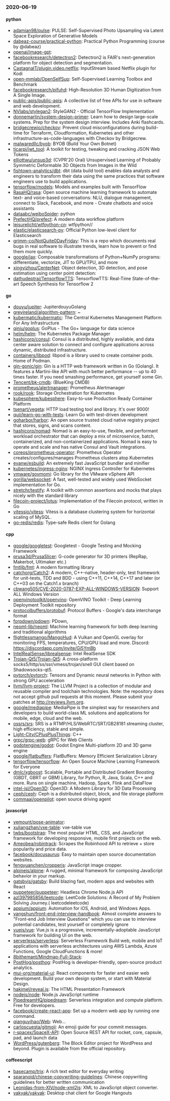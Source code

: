### 2020-06-19

#### python
* [adamian98/pulse](https://github.com/adamian98/pulse): PULSE: Self-Supervised Photo Upsampling via Latent Space Exploration of Generative Models
* [dabeaz-course/practical-python](https://github.com/dabeaz-course/practical-python): Practical Python Programming (course by @dabeaz)
* [openai/image-gpt](https://github.com/openai/image-gpt): 
* [facebookresearch/detectron2](https://github.com/facebookresearch/detectron2): Detectron2 is FAIR's next-generation platform for object detection and segmentation.
* [CastagnaIT/plugin.video.netflix](https://github.com/CastagnaIT/plugin.video.netflix): InputStream based Netflix plugin for Kodi
* [open-mmlab/OpenSelfSup](https://github.com/open-mmlab/OpenSelfSup): Self-Supervised Learning Toolbox and Benchmark
* [facebookresearch/pifuhd](https://github.com/facebookresearch/pifuhd): High-Resolution 3D Human Digitization from A Single Image.
* [public-apis/public-apis](https://github.com/public-apis/public-apis): A collective list of free APIs for use in software and web development.
* [NVlabs/stylegan2](https://github.com/NVlabs/stylegan2): StyleGAN2 - Official TensorFlow Implementation
* [donnemartin/system-design-primer](https://github.com/donnemartin/system-design-primer): Learn how to design large-scale systems. Prep for the system design interview. Includes Anki flashcards.
* [bridgecrewio/checkov](https://github.com/bridgecrewio/checkov): Prevent cloud misconfigurations during build-time for Terraform, Cloudformation, Kubernetes and other infrastructure-as-code-languages with Checkov by Bridgecrew.
* [malwaredllc/byob](https://github.com/malwaredllc/byob): BYOB (Build Your Own Botnet)
* [ticarpi/jwt_tool](https://github.com/ticarpi/jwt_tool):  A toolkit for testing, tweaking and cracking JSON Web Tokens
* [elliottwu/unsup3d](https://github.com/elliottwu/unsup3d): (CVPR'20 Oral) Unsupervised Learning of Probably Symmetric Deformable 3D Objects from Images in the Wild
* [fishtown-analytics/dbt](https://github.com/fishtown-analytics/dbt): dbt (data build tool) enables data analysts and engineers to transform their data using the same practices that software engineers use to build applications.
* [tensorflow/models](https://github.com/tensorflow/models): Models and examples built with TensorFlow
* [RasaHQ/rasa](https://github.com/RasaHQ/rasa):  Open source machine learning framework to automate text- and voice-based conversations: NLU, dialogue management, connect to Slack, Facebook, and more - Create chatbots and voice assistants
* [dataabc/weiboSpider](https://github.com/dataabc/weiboSpider): python
* [PrefectHQ/prefect](https://github.com/PrefectHQ/prefect): A modern data workflow platform
* [leisurelicht/wtfpython-cn](https://github.com/leisurelicht/wtfpython-cn): wtfpython// 
* [elastic/elasticsearch-py](https://github.com/elastic/elasticsearch-py): Official Python low-level client for Elasticsearch
* [grimm-co/NotQuite0DayFriday](https://github.com/grimm-co/NotQuite0DayFriday): This is a repo which documents real bugs in real software to illustrate trends, learn how to prevent or find them more quickly.
* [google/jax](https://github.com/google/jax): Composable transformations of Python+NumPy programs: differentiate, vectorize, JIT to GPU/TPU, and more
* [xingyizhou/CenterNet](https://github.com/xingyizhou/CenterNet): Object detection, 3D detection, and pose estimation using center point detection:
* [dathudeptrai/TensorflowTTS](https://github.com/dathudeptrai/TensorflowTTS):  TensorflowTTS: Real-Time State-of-the-art Speech Synthesis for Tensorflow 2

#### go
* [douyu/jupiter](https://github.com/douyu/jupiter): JupiterdouyuGolang
* [greyireland/algorithm-pattern](https://github.com/greyireland/algorithm-pattern): ~
* [kubermatic/kubermatic](https://github.com/kubermatic/kubermatic): The Central Kubernetes Management Platform For Any Infrastructure
* [qiniu/goplus](https://github.com/qiniu/goplus): GoPlus - The Go+ language for data science
* [helm/helm](https://github.com/helm/helm): The Kubernetes Package Manager
* [hashicorp/consul](https://github.com/hashicorp/consul): Consul is a distributed, highly available, and data center aware solution to connect and configure applications across dynamic, distributed infrastructure.
* [containers/libpod](https://github.com/containers/libpod): libpod is a library used to create container pods. Home of Podman.
* [gin-gonic/gin](https://github.com/gin-gonic/gin): Gin is a HTTP web framework written in Go (Golang). It features a Martini-like API with much better performance -- up to 40 times faster. If you need smashing performance, get yourself some Gin.
* [Tencent/bk-cmdb](https://github.com/Tencent/bk-cmdb): (BlueKing CMDB)
* [prometheus/alertmanager](https://github.com/prometheus/alertmanager): Prometheus Alertmanager
* [rook/rook](https://github.com/rook/rook): Storage Orchestration for Kubernetes
* [kubesphere/kubesphere](https://github.com/kubesphere/kubesphere): Easy-to-use Production Ready Container Platform
* [tsenart/vegeta](https://github.com/tsenart/vegeta): HTTP load testing tool and library. It's over 9000!
* [quii/learn-go-with-tests](https://github.com/quii/learn-go-with-tests): Learn Go with test-driven development
* [goharbor/harbor](https://github.com/goharbor/harbor): An open source trusted cloud native registry project that stores, signs, and scans content.
* [hashicorp/nomad](https://github.com/hashicorp/nomad): Nomad is an easy-to-use, flexible, and performant workload orchestrator that can deploy a mix of microservice, batch, containerized, and non-containerized applications. Nomad is easy to operate and scale and has native Consul and Vault integrations.
* [coreos/prometheus-operator](https://github.com/coreos/prometheus-operator): Prometheus Operator creates/configures/manages Prometheus clusters atop Kubernetes
* [evanw/esbuild](https://github.com/evanw/esbuild): An extremely fast JavaScript bundler and minifier
* [kubernetes/ingress-nginx](https://github.com/kubernetes/ingress-nginx): NGINX Ingress Controller for Kubernetes
* [vmware/govmomi](https://github.com/vmware/govmomi): Go library for the VMware vSphere API
* [gorilla/websocket](https://github.com/gorilla/websocket): A fast, well-tested and widely used WebSocket implementation for Go.
* [stretchr/testify](https://github.com/stretchr/testify): A toolkit with common assertions and mocks that plays nicely with the standard library
* [filecoin-project/lotus](https://github.com/filecoin-project/lotus): Implementation of the Filecoin protocol, written in Go
* [vitessio/vitess](https://github.com/vitessio/vitess): Vitess is a database clustering system for horizontal scaling of MySQL.
* [go-redis/redis](https://github.com/go-redis/redis): Type-safe Redis client for Golang

#### cpp
* [google/googletest](https://github.com/google/googletest): Googletest - Google Testing and Mocking Framework
* [prusa3d/PrusaSlicer](https://github.com/prusa3d/PrusaSlicer): G-code generator for 3D printers (RepRap, Makerbot, Ultimaker etc.)
* [fmtlib/fmt](https://github.com/fmtlib/fmt): A modern formatting library
* [catchorg/Catch2](https://github.com/catchorg/Catch2): A modern, C++-native, header-only, test framework for unit-tests, TDD and BDD - using C++11, C++14, C++17 and later (or C++03 on the Catch1.x branch)
* [cbwang505/CVE-2020-0787-EXP-ALL-WINDOWS-VERSION](https://github.com/cbwang505/CVE-2020-0787-EXP-ALL-WINDOWS-VERSION): Support ALL Windows Version
* [openvinotoolkit/openvino](https://github.com/openvinotoolkit/openvino): OpenVINO Toolkit - Deep Learning Deployment Toolkit repository
* [protocolbuffers/protobuf](https://github.com/protocolbuffers/protobuf): Protocol Buffers - Google's data interchange format
* [forpdown/pdown](https://github.com/forpdown/pdown): PDown,
* [neoml-lib/neoml](https://github.com/neoml-lib/neoml): Machine learning framework for both deep learning and traditional algorithms
* [flightlessmango/MangoHud](https://github.com/flightlessmango/MangoHud): A Vulkan and OpenGL overlay for monitoring FPS, temperatures, CPU/GPU load and more. Discord: https://discordapp.com/invite/Gj5YmBb
* [IntelRealSense/librealsense](https://github.com/IntelRealSense/librealsense): Intel RealSense SDK
* [Trojan-Qt5/Trojan-Qt5](https://github.com/Trojan-Qt5/Trojan-Qt5): A cross-platform socks5/http/ss/ssr/vmess/trojan/snell GUI client based on Shadowsocks-qt5.
* [pytorch/pytorch](https://github.com/pytorch/pytorch): Tensors and Dynamic neural networks in Python with strong GPU acceleration
* [llvm/llvm-project](https://github.com/llvm/llvm-project): The LLVM Project is a collection of modular and reusable compiler and toolchain technologies. Note: the repository does not accept github pull requests at this moment. Please submit your patches at http://reviews.llvm.org.
* [google/mediapipe](https://github.com/google/mediapipe): MediaPipe is the simplest way for researchers and developers to build world-class ML solutions and applications for mobile, edge, cloud and the web.
* [ossrs/srs](https://github.com/ossrs/srs): SRS is a RTMP/HLS/WebRTC/SRT/GB28181 streaming cluster, high efficiency, stable and simple.
* [Light-City/CPlusPlusThings](https://github.com/Light-City/CPlusPlusThings): C++
* [grpc/grpc-web](https://github.com/grpc/grpc-web): gRPC for Web Clients
* [godotengine/godot](https://github.com/godotengine/godot): Godot Engine  Multi-platform 2D and 3D game engine
* [google/flatbuffers](https://github.com/google/flatbuffers): FlatBuffers: Memory Efficient Serialization Library
* [tensorflow/tensorflow](https://github.com/tensorflow/tensorflow): An Open Source Machine Learning Framework for Everyone
* [dmlc/xgboost](https://github.com/dmlc/xgboost): Scalable, Portable and Distributed Gradient Boosting (GBDT, GBRT or GBM) Library, for Python, R, Java, Scala, C++ and more. Runs on single machine, Hadoop, Spark, Flink and DataFlow
* [intel-isl/Open3D](https://github.com/intel-isl/Open3D): Open3D: A Modern Library for 3D Data Processing
* [ceph/ceph](https://github.com/ceph/ceph): Ceph is a distributed object, block, and file storage platform
* [commaai/openpilot](https://github.com/commaai/openpilot): open source driving agent

#### javascript
* [yemount/pose-animator](https://github.com/yemount/pose-animator): 
* [xuliangzhan/vxe-table](https://github.com/xuliangzhan/vxe-table):  vxe-table vue 
* [twbs/bootstrap](https://github.com/twbs/bootstrap): The most popular HTML, CSS, and JavaScript framework for developing responsive, mobile first projects on the web.
* [Ameobea/robintrack](https://github.com/Ameobea/robintrack): Scrapes the Robinhood API to retrieve + store popularity and price data.
* [facebook/docusaurus](https://github.com/facebook/docusaurus): Easy to maintain open source documentation websites.
* [fengyuanchen/cropperjs](https://github.com/fengyuanchen/cropperjs): JavaScript image cropper.
* [alpinejs/alpine](https://github.com/alpinejs/alpine): A rugged, minimal framework for composing JavaScript behavior in your markup.
* [gatsbyjs/gatsby](https://github.com/gatsbyjs/gatsby): Build blazing fast, modern apps and websites with React
* [puppeteer/puppeteer](https://github.com/puppeteer/puppeteer): Headless Chrome Node.js API
* [azl397985856/leetcode](https://github.com/azl397985856/leetcode): LeetCode Solutions: A Record of My Problem Solving Journey.( leetcodeleetcode)
* [appium/appium](https://github.com/appium/appium):  Automation for iOS, Android, and Windows Apps.
* [yangshun/front-end-interview-handbook](https://github.com/yangshun/front-end-interview-handbook):  Almost complete answers to "Front-end Job Interview Questions" which you can use to interview potential candidates, test yourself or completely ignore
* [vuejs/vue](https://github.com/vuejs/vue):  Vue.js is a progressive, incrementally-adoptable JavaScript framework for building UI on the web.
* [serverless/serverless](https://github.com/serverless/serverless):  Serverless Framework  Build web, mobile and IoT applications with serverless architectures using AWS Lambda, Azure Functions, Google CloudFunctions & more! 
* [8bithemant/Mindmap-Full-Stack](https://github.com/8bithemant/Mindmap-Full-Stack): 
* [PostHog/posthog](https://github.com/PostHog/posthog):  PostHog is developer-friendly, open-source product analytics.
* [mui-org/material-ui](https://github.com/mui-org/material-ui): React components for faster and easier web development. Build your own design system, or start with Material Design.
* [hakimel/reveal.js](https://github.com/hakimel/reveal.js): The HTML Presentation Framework
* [nodejs/node](https://github.com/nodejs/node): Node.js JavaScript runtime 
* [PipedreamHQ/pipedream](https://github.com/PipedreamHQ/pipedream): Serverless integration and compute platform. Free for developers.
* [facebook/create-react-app](https://github.com/facebook/create-react-app): Set up a modern web app by running one command.
* [qianguyihao/Web](https://github.com/qianguyihao/Web): Web...
* [carloscuesta/gitmoji](https://github.com/carloscuesta/gitmoji): An emoji guide for your commit messages. 
* [r-spacex/SpaceX-API](https://github.com/r-spacex/SpaceX-API):  Open Source REST API for rocket, core, capsule, pad, and launch data
* [WordPress/gutenberg](https://github.com/WordPress/gutenberg): The Block Editor project for WordPress and beyond. Plugin is available from the official repository.

#### coffeescript
* [basecamp/trix](https://github.com/basecamp/trix): A rich text editor for everyday writing
* [sparanoid/chinese-copywriting-guidelines](https://github.com/sparanoid/chinese-copywriting-guidelines): Chinese copywriting guidelines for better written communication
* [Leonidas-from-XIV/node-xml2js](https://github.com/Leonidas-from-XIV/node-xml2js): XML to JavaScript object converter.
* [yakyak/yakyak](https://github.com/yakyak/yakyak): Desktop chat client for Google Hangouts
